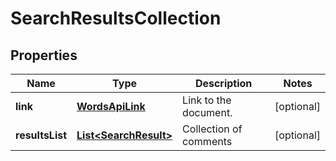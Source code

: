 
# SearchResultsCollection

## Properties
Name | Type | Description | Notes
------------ | ------------- | ------------- | -------------
**link** | [**WordsApiLink**](WordsApiLink.md) | Link to the document. |  [optional]
**resultsList** | [**List&lt;SearchResult&gt;**](SearchResult.md) | Collection of comments |  [optional]



